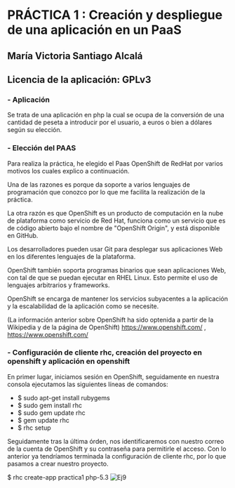 # PRÁCTICA 1 : Creación y despliegue de una aplicación en un PaaS
## María Victoria Santiago Alcalá

## Licencia de la aplicación: GPLv3

### - Aplicación
Se trata de una aplicación en php la cual se ocupa de la conversión de una cantidad de peseta a introducir por el usuario, a euros o bien a dólares según su elección. 

### - Elección del PAAS

Para realiza la práctica, he elegido el Paas OpenShift de RedHat por varios motivos los cuales explico a continuación.

Una de las razones es porque da soporte a varios lenguajes de programación que conozco por lo que me facilita la realización de la práctica.

La otra razón es que OpenShift es un producto de computación en la nube de plataforma como servicio de Red Hat, funciona como un servicio que es de código abierto bajo el nombre de "OpenShift Origin", y está disponible en GitHub.

Los desarrolladores pueden usar Git para desplegar sus aplicaciones Web en los diferentes lenguajes de la plataforma.

OpenShift también soporta programas binarios que sean aplicaciones Web, con tal de que se puedan ejecutar en RHEL Linux. Esto permite el uso de lenguajes arbitrarios y frameworks.

OpenShift se encarga de mantener los servicios subyacentes a la aplicación y la escalabilidad de la aplicación como se necesite.

(La información anterior sobre OpenShift ha sido optenida a partir de la Wikipedia y de la página de OpenShift)
https://www.openshift.com/  ,
https://www.openshift.com/


### - Configuración de cliente rhc, creación del proyecto en openshift y aplicación en openshift
En primer lugar, iniciamos sesión en OpenShift, seguidamente en nuestra consola ejecutamos las siguientes líneas de comandos:

- $ sudo apt-get install rubygems 
- $ sudo gem install rhc
- $ sudo gem update rhc
- $ gem update rhc
- $ rhc setup

Seguidamente tras la última órden, nos identificaremos con nuestro correo de la cuenta de OpenShift y su contraseña para permitirle el acceso.
Con lo anterior ya tendríamos terminada la configuración de cliente rhc, por lo que pasamos a crear nuestro proyecto.

$ rhc create-app  practica1 php-5.3
![Ej9](https://dl.dropbox.com/s/p14idd1hkhrayzo/practica1.2.crearapp.png)






